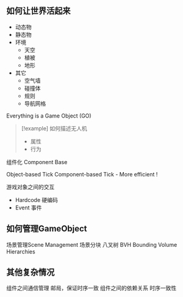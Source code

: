 ## 如何让世界活起来

- 动态物
- 静态物
- 环境
	- 天空
	- 植被
	- 地形
- 其它
	- 空气墙
	- 碰撞体
	- 规则
	- 导航网格

Everything is a Game Object (GO)

>[!example] 如何描述无人机
> - 属性
> - 行为

组件化 Component Base

Object-based Tick
Component-based Tick - More efficient !

游戏对象之间的交互
- Hardcode 硬编码
- Event 事件

## 如何管理GameObject 

场景管理Scene Management
场景分块
八叉树
BVH Bounding Volume Hierarchies

## 其他复杂情况

组件之间通信管理
邮局，保证时序一致
组件之间的依赖关系
时序一致性